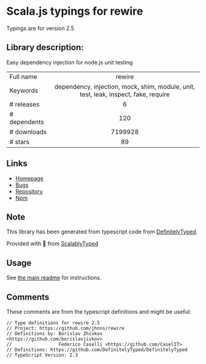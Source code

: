
# Scala.js typings for rewire

Typings are for version 2.5

## Library description:
Easy dependency injection for node.js unit testing

|                    |                 |
| ------------------ | :-------------: |
| Full name          | rewire |
| Keywords           | dependency, injection, mock, shim, module, unit, test, leak, inspect, fake, require |
| # releases         | 6 |
| # dependents       | 120 |
| # downloads        | 7199928 |
| # stars            | 89 |

## Links
- [Homepage](https://github.com/jhnns/rewire)
- [Bugs](https://github.com/jhnns/rewire/issues)
- [Repository](https://github.com/jhnns/rewire)
- [Npm](https://www.npmjs.com/package/rewire)
    


## Note
This library has been generated from typescript code from [DefinitelyTyped](https://definitelytyped.org).

Provided with :purple_heart: from [ScalablyTyped](https://github.com/oyvindberg/ScalablyTyped)

## Usage
See [the main readme](../../readme.md) for instructions.

## Comments

These comments are from the typescript definitions and might be useful:
```
// Type definitions for rewire 2.5
// Project: https://github.com/jhnns/rewire
// Definitions by: Borislav Zhivkov <https://github.com/borislavjivkov>
//                 Federico Caselli <https://github.com/CaselIT>
// Definitions: https://github.com/DefinitelyTyped/DefinitelyTyped
// TypeScript Version: 2.3

```

